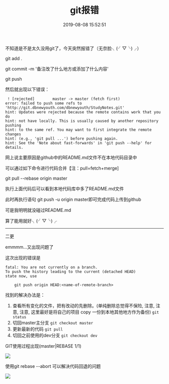 ﻿---
title: git报错
categories: 杂七杂八
date: 2019-08-08 15:52:51
---

不知道是不是太久没用git了，今天突然报错了（无奈脸╮(╯▽╰)╭）

git add .

git commit -m '备注改了什么地方或添加了什么内容'

git push

然后就出现以下错误：
```
 ! [rejected]        master -> master (fetch first)
error: failed to push some refs to 'http://git.dbnewyouth.com/dbnewyouth/StudyNotes.git'
hint: Updates were rejected because the remote contains work that you do
hint: not have locally. This is usually caused by another repository pushing
hint: to the same ref. You may want to first integrate the remote changes
hint: (e.g., 'git pull ...') before pushing again.
hint: See the 'Note about fast-forwards' in 'git push --help' for details.
```

网上说主要原因是github中的README.md文件不在本地代码目录中

可以通过如下命令进行代码合并【注：pull=fetch+merge]

git pull --rebase origin master

执行上面代码后可以看到本地代码库中多了README.md文件

此时再执行语句 git push -u origin master即可完成代码上传到github

可是我明明就没碰过README.md

算了能用就好╮(╯▽╰)╭

---

二更

emmmm...又出现问题了

这次出现的错误是
```
fatal: You are not currently on a branch.
To push the history leading to the current (detached HEAD)
state now, use

    git push origin HEAD:<name-of-remote-branch>
```

找到的解决办法是：

1. 查看所有变化的文件，把有改动的先删除。(单纯删除总觉得不保险, 注意, 注意, 注意, 这里最好是将自己的项目 copy 一份到本地其他地方作为备份)
`git status`
2. 切回master主分支
`git checkout master`
3. 更新最新的代码
`git pull`
4. 切回之前使用的dev分支
`git checkout dev`


GIT使用过程出现(master|REBASE 1/1)

![](http://chenchen7.oss-cn-shanghai.aliyuncs.com/20190808152907.PNG)

使用git rebase --abort 可以解决代码回退的问题

![](http://chenchen7.oss-cn-shanghai.aliyuncs.com/20190808155011.PNG)

